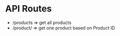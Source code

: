 # API Routes
- /products => get all products
- /product/<id> => get one product based on Product ID

